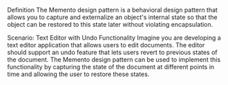 Definition
The Memento design pattern is a behavioral design pattern that allows you to capture and externalize an object's internal state so that the object can be restored to this state later without violating encapsulation.

Scenario: Text Editor with Undo Functionality
Imagine you are developing a text editor application that allows users to edit documents. The editor should support an undo feature that lets users revert to previous states of the document. The Memento design pattern can be used to implement this functionality by capturing the state of the document at different points in time and allowing the user to restore these states.